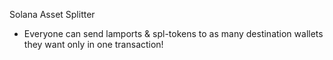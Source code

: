 Solana Asset Splitter
- Everyone can send lamports & spl-tokens to as many destination wallets they want only in one transaction!
